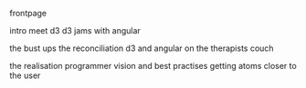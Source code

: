 frontpage

intro
meet d3
d3 jams with angular

the bust ups
the reconciliation
d3 and angular on the therapists couch

the realisation
programmer vision and best practises
getting atoms closer to the user


